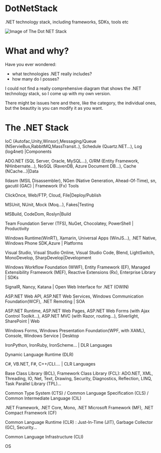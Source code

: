 # DotNetStack
.NET technology stack, including frameworks, SDKs, tools etc

![Image of The Dot NET Stack](https://raw.githubusercontent.com/unruledboy/DotNetStack/master/v1.6/Net%20Stack%20v1.6.png)

# What and why?
Have you ever wondered:
* what technologies .NET really includes? 
* how many do I posses?


I could not find a really comprehensive diagram that shows the .NET technology stack, so I come up with my own version.

There might be issues here and there, like the category, the individual ones, but the beautity is you can modify it as you want.


# The .NET Stack
IoC (Autofac,Unity,Winsor),Messaging/Queue (NServieBus,RabbitMQ,MassTransit..), Schedule (Quartz.NET...), Log (log4net) |Components

ADO.NET (SQL Server, Oracle, MySQL...), O/RM (Entity Framework, NHinbernate...), NoSQL (RavenDB, Azure Document DB...), Cache (NCache...)|Data

Ildasm (MSIL Disassembler), NGen (Native Generation, Ahead-Of-Time), sn, gacutil (GAC) | Framework (Fx) Tools

ClickOnce, Web/FTP, Cloud, File|Deploy/Publish

MSUnit, NUnit, Mock (Moq...), Fakes|Testing

MSBuild, CodeDom, Roslyn|Build

Team Foundation Server (TFS), NuGet, Chocolatey, PowerShell | Productivity

Windows Runtime(WinRT), Xamarin, Universal Apps (WinJS...), .NET Native, Windows Phone SDK,Azure | Platforms

Visual Studio, Visual Studio Online, Visual Studio Code, Blend, LightSwitch, MonoDevelop, SharpDevelop|Development

Windows Workflow Foundation (WWF), Entity Framework (EF), Managed Extensibility Framework (MEF), Reactive Extensions (Rx), Enterprise Library | SDKs

SignalR, Nancy, Katana  | Open Web Interface for .NET (OWIN)

ASP.NET Web API, ASP.NET Web Services, Windows Communication Foundation(WCF), .NET Remoting | SOA

ASP.NET Runtime, ASP.NET Web Pages, ASP.NET Web Forms (with Ajax Control Toolkit...), ASP.NET MVC (with Razor, routing...), Silverlight, SharePoint | Web

Windows Forms, Windows Presentation Foundation(WPF, with XAML), Console, Windows Service | Desktop

IronPython, IronRuby, IronScheme... | DLR Languages 

Dynamic Language Runtime (DLR) 

C#, VB.NET, F#, C++/CLI.... | CLR Languages

Base Class Library (BCL), Framework Class Library (FCL): ADO.NET, XML, Threading, IO, Net, Text, Drawing, Security, Diagnostics, Reflection, LINQ, Task Parallel Library (TPL)...

Common Type System (CTS) / Common Language Specification (CLS) / Common Intermediate Language (CIL)

.NET Framework, .NET Core, Mono, .NET Microsoft Framework (MF), .NET Compact Framework (CF)

Common Language Runtime (CLR) : Just-In-Time (JIT), Garbage Collector (GC), Security...

Common Language Infrastructure (CLI)

OS

